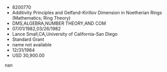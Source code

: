 
* 8200770
* Additivity Principles and Gelfand-Kirillov Dimension in Noetherian Rings (Mathematics; Ring Theory)
* DMS,ALGEBRA,NUMBER THEORY,AND COM
* 07/01/1982,03/26/1982
* Lance Small,CA,University of California-San Diego
* Standard Grant
*   name not available
* 12/31/1984
* USD 30,900.00

nan
